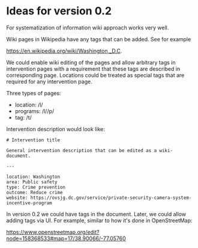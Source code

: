 # Ideas for version 0.2

For systematization of information wiki approach works very well. 

Wiki pages in Wikipedia have any tags that can be added. See for example

https://en.wikipedia.org/wiki/Washington,_D.C.

We could enable wiki editing of the pages and allow arbitrary tags in intervention pages
with a requirement that these tags are described in corresponding page.
Locations could be treated as special tags that are required for any intervention page.

Three types of pages:

- location: /l/<location-slug>
- programs: /l/<location-slug>/p/<program-slug>
- tag: /t/<tag-slug>

Intervention description would look like:

```
# Intervention title

General intervention description that can be edited as a wiki-document.

---

location: Washington
area: Public safety
type: Crime prevention
outcome: Reduce crime
website: https://ovsjg.dc.gov/service/private-security-camera-system-incentive-program
```

In version 0.2 we could have tags in the document. Later, we could allow adding tags via UI.
For example, similar to how it's done in OpenStreetMap:

https://www.openstreetmap.org/edit?node=158368533#map=17/38.90066/-77.05760
